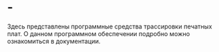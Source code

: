 # -
Здесь представлены программные средства трассировки печатных плат. О данном программном обеспечении подробно можно ознакомиться в документации.
